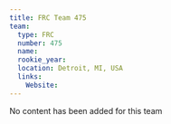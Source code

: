 ```yaml
---
title: FRC Team 475
team:
  type: FRC
  number: 475
  name: 
  rookie_year: 
  location: Detroit, MI, USA
  links:
    Website: 
---
```

No content has been added for this team